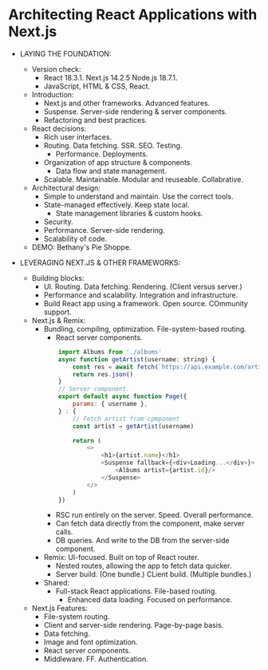 # Architecting React Applications with Next.js

- LAYING THE FOUNDATION:
    - Version check:
        - React 18.3.1. Next.js 14.2.5 Node.js 18.7.1.
        - JavaScript, HTML & CSS, React.
    - Introduction:
        - Next.js and other frameworks. Advanced features. 
        - Suspense. Server-side rendering & server components.
        - Refactoring and best practices.
    - React decisions:
        - Rich user interfaces.
        - Routing. Data fetching. SSR. SEO. Testing.
            - Performance. Deployments.
        - Organization of app structure & components.
            - Data flow and state management.
        - Scalable. Maintainable. Modular and reuseable. Collabrative.
    - Architectural design:
        - Simple to understand and maintain. Use the correct tools.
        - State-managed effectively. Keep state local.
            - State management libraries & custom hooks.
        - Security.
        - Performance. Server-side rendering.
        - Scalability of code.
    - DEMO: Bethany's Pie Shoppe.

- LEVERAGING NEXT.JS & OTHER FRAMEWORKS:
    - Building blocks:
        - UI. Routing. Data fetching. Rendering. (Client versus server.)
        - Performance and scalability. Integration and infrastructure.
        - Build React app using a framework. Open source. COmmunity support.
    - Next.js & Remix:
        - Bundling, compiling, optimization. File-system-based routing.
            - React server components.
            ```javascript
                import Albums from './albums'
                async function getArtist(username: string) {
                    const res = await fetch(`https://api.example.com/artist/${username}`)
                    return res.json()
                }
                // Server component.
                export default async function Page({
                    params: { username },
                } : {
                    // Fetch artist from cpmponent
                    const artist = getArtist(username)

                    return (
                        <>
                            <h1>{artist.name}</h1>
                            <Suspense fallback={<div>Loading...</div>}>
                                <Albums artist={artist.id}/>
                            </Suspense>
                        </>
                    )
                })
            ```
            - RSC run entirely on the server. Speed. Overall performance.
            - Can fetch data directly from the component, make server calls.
            - DB queries. And write to the DB from the server-side component.
        - Remix: UI-focused. Built on top of React router.
            - Nested routes, allowing the app to fetch data quicker.
            - Server build. (One bundle.) CLient build. (Multiple bundles.)
        - Shared:
            - Full-stack React applications. File-based routing.
                - Enhanced data loading. Focused on performance.
    - Next.js Features:
        - File-system routing.
        - Client and server-side rendering. Page-by-page basis.
        - Data fetching.
        - Image and font optimization.
        - React server components.
        - Middleware. FF. Authentication.